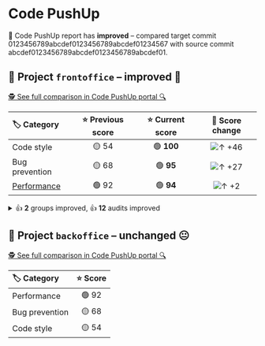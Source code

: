 # Code PushUp

🥳 Code PushUp report has **improved** – compared target commit 0123456789abcdef0123456789abcdef01234567 with source commit abcdef0123456789abcdef0123456789abcdef01.

## 💼 Project `frontoffice` – improved 🥳

[🕵️ See full comparison in Code PushUp portal 🔍](https://app.code-pushup.dev/portal/dunder-mifflin/frontoffice/comparison/abcdef0123456789abcdef0123456789abcdef01/0123456789abcdef0123456789abcdef01234567)

| 🏷️ Category                                                              | ⭐ Previous score | ⭐ Current score |                        🔄 Score change                         |
| :------------------------------------------------------------------------ | :--------------: | :-------------: | :------------------------------------------------------------: |
| Code style                                                                |      🟡 54       |   🟢 **100**    | ![↑ +46](https://img.shields.io/badge/%E2%86%91%20%2B46-green) |
| Bug prevention                                                            |      🟡 68       |    🟢 **95**    | ![↑ +27](https://img.shields.io/badge/%E2%86%91%20%2B27-green) |
| [Performance](https://developers.google.com/web/fundamentals/performance) |      🟢 92       |    🟢 **94**    |  ![↑ +2](https://img.shields.io/badge/%E2%86%91%20%2B2-green)  |

<details>
<summary>👍 <strong>2</strong> groups improved, 👍 <strong>12</strong> audits improved</summary>

### 🗃️ Groups

| 🔌 Plugin                                                          | 🗃️ Group                | ⭐ Previous score | ⭐ Current score |                        🔄 Score change                         |
| :----------------------------------------------------------------- | :----------------------- | :--------------: | :-------------: | :------------------------------------------------------------: |
| [ESLint](https://www.npmjs.com/package/@code-pushup/eslint-plugin) | Maximum lines limitation |      🟡 50       |   🟢 **100**    | ![↑ +50](https://img.shields.io/badge/%E2%86%91%20%2B50-green) |
| Lighthouse                                                         | Performance              |      🟢 92       |    🟢 **94**    |  ![↑ +2](https://img.shields.io/badge/%E2%86%91%20%2B2-green)  |

### 🛡️ Audits

| 🔌 Plugin                                                          | 🛡️ Audit                                                                                                                                            | 📏 Previous value | 📏 Current value |                                   🔄 Value change                                    |
| :----------------------------------------------------------------- | :--------------------------------------------------------------------------------------------------------------------------------------------------- | :---------------: | :--------------: | :----------------------------------------------------------------------------------: |
| [ESLint](https://www.npmjs.com/package/@code-pushup/eslint-plugin) | [Disallow variable declarations from shadowing variables declared in the outer scope](https://eslint.org/docs/latest/rules/no-shadow)                |   🟥 3 warnings   |  🟩 **passed**   | ![↓ −100 %](https://img.shields.io/badge/%E2%86%93%20%E2%88%92100%E2%80%89%25-green) |
| [ESLint](https://www.npmjs.com/package/@code-pushup/eslint-plugin) | [Require or disallow method and property shorthand syntax for object literals](https://eslint.org/docs/latest/rules/object-shorthand)                |   🟥 3 warnings   |  🟩 **passed**   | ![↓ −100 %](https://img.shields.io/badge/%E2%86%93%20%E2%88%92100%E2%80%89%25-green) |
| [ESLint](https://www.npmjs.com/package/@code-pushup/eslint-plugin) | [verifies the list of dependencies for Hooks like useEffect and similar](https://github.com/facebook/react/issues/14920)                             |   🟥 2 warnings   |  🟩 **passed**   | ![↓ −100 %](https://img.shields.io/badge/%E2%86%93%20%E2%88%92100%E2%80%89%25-green) |
| [ESLint](https://www.npmjs.com/package/@code-pushup/eslint-plugin) | [Disallow unused variables](https://eslint.org/docs/latest/rules/no-unused-vars)                                                                     |   🟥 1 warning    |  🟩 **passed**   | ![↓ −100 %](https://img.shields.io/badge/%E2%86%93%20%E2%88%92100%E2%80%89%25-green) |
| [ESLint](https://www.npmjs.com/package/@code-pushup/eslint-plugin) | [Require braces around arrow function bodies](https://eslint.org/docs/latest/rules/arrow-body-style)                                                 |   🟥 1 warning    |  🟩 **passed**   | ![↓ −100 %](https://img.shields.io/badge/%E2%86%93%20%E2%88%92100%E2%80%89%25-green) |
| [ESLint](https://www.npmjs.com/package/@code-pushup/eslint-plugin) | [Require the use of `===` and `!==`](https://eslint.org/docs/latest/rules/eqeqeq)                                                                    |   🟥 1 warning    |  🟩 **passed**   | ![↓ −100 %](https://img.shields.io/badge/%E2%86%93%20%E2%88%92100%E2%80%89%25-green) |
| [ESLint](https://www.npmjs.com/package/@code-pushup/eslint-plugin) | [Enforce a maximum number of lines of code in a function](https://eslint.org/docs/latest/rules/max-lines-per-function)                               |   🟥 1 warning    |  🟩 **passed**   | ![↓ −100 %](https://img.shields.io/badge/%E2%86%93%20%E2%88%92100%E2%80%89%25-green) |
| [ESLint](https://www.npmjs.com/package/@code-pushup/eslint-plugin) | [Require `const` declarations for variables that are never reassigned after declared](https://eslint.org/docs/latest/rules/prefer-const)             |   🟥 1 warning    |  🟩 **passed**   | ![↓ −100 %](https://img.shields.io/badge/%E2%86%93%20%E2%88%92100%E2%80%89%25-green) |
| [ESLint](https://www.npmjs.com/package/@code-pushup/eslint-plugin) | [Disallow missing `key` props in iterators/collection literals](https://github.com/jsx-eslint/eslint-plugin-react/tree/master/docs/rules/jsx-key.md) |   🟥 1 warning    |  🟩 **passed**   | ![↓ −100 %](https://img.shields.io/badge/%E2%86%93%20%E2%88%92100%E2%80%89%25-green) |
| Lighthouse                                                         | [Largest Contentful Paint](https://developer.chrome.com/docs/lighthouse/performance/largest-contentful-paint/)                                       |     🟨 1.5 s      |   🟨 **1.4 s**   |   ![↓ −8 %](https://img.shields.io/badge/%E2%86%93%20%E2%88%928%E2%80%89%25-green)   |
| Lighthouse                                                         | [First Contentful Paint](https://developer.chrome.com/docs/lighthouse/performance/first-contentful-paint/)                                           |     🟨 1.2 s      |   🟨 **1.1 s**   |   ![↓ −4 %](https://img.shields.io/badge/%E2%86%93%20%E2%88%924%E2%80%89%25-green)   |
| Lighthouse                                                         | [Speed Index](https://developer.chrome.com/docs/lighthouse/performance/speed-index/)                                                                 |     🟩 1.2 s      |   🟩 **1.1 s**   |   ![↓ −4 %](https://img.shields.io/badge/%E2%86%93%20%E2%88%924%E2%80%89%25-green)   |

41 other audits are unchanged.

</details>

## 💼 Project `backoffice` – unchanged 😐

[🕵️ See full comparison in Code PushUp portal 🔍](https://app.code-pushup.dev/portal/dunder-mifflin/backoffice/comparison/abcdef0123456789abcdef0123456789abcdef01/0123456789abcdef0123456789abcdef01234567)

| 🏷️ Category   | ⭐ Score |
| :------------- | :-----: |
| Performance    |  🟢 92  |
| Bug prevention |  🟡 68  |
| Code style     |  🟡 54  |
